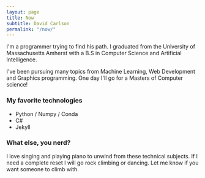 ```yaml
---
layout: page
title: Now
subtitle: David Carlson
permalink: "/now/"
---
```


I'm a programmer trying to find his path. I graduated from the University of
Massachusetts Amherst with a B.S in Computer Science and Artificial Intelligence.

I've been pursuing many topics from Machine Learning, Web Development and
Graphics programming. One day I'll go for a Masters of Computer science!

### My favorite technologies
- Python / Numpy / Conda
- C#
- Jekyll

### What else, you nerd?
I love singing and playing piano to unwind from these technical subjects.
If I need a complete reset I will go rock climbing or dancing. Let me know
if you want someone to climb with.
